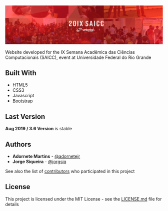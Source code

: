 ![](header.png)

Website developed for the IX Semana Acadêmica das Ciências Computacionais (SAICC), event at Universidade Federal do Rio Grande

## Built With
* HTML5
* CSS3
* Javascript
* [Bootstrap](https://getbootstrap.com/)

## Last Version

**Aug 2019 / 3.6 Version** is stable

## Authors
* **Adornete Martins** - [@adornetejr](https://github.com/adornetejr)
* **Jorge Siqueira** - [@jorgsiq](https://github.com/jorgsiq)

See also the list of [contributors](https://github.com/jorgsiq/saicc-website/graphs/contributors) who participated in this project

## License

This project is licensed under the MIT License - see the [LICENSE.md](LICENSE.md) file for details


